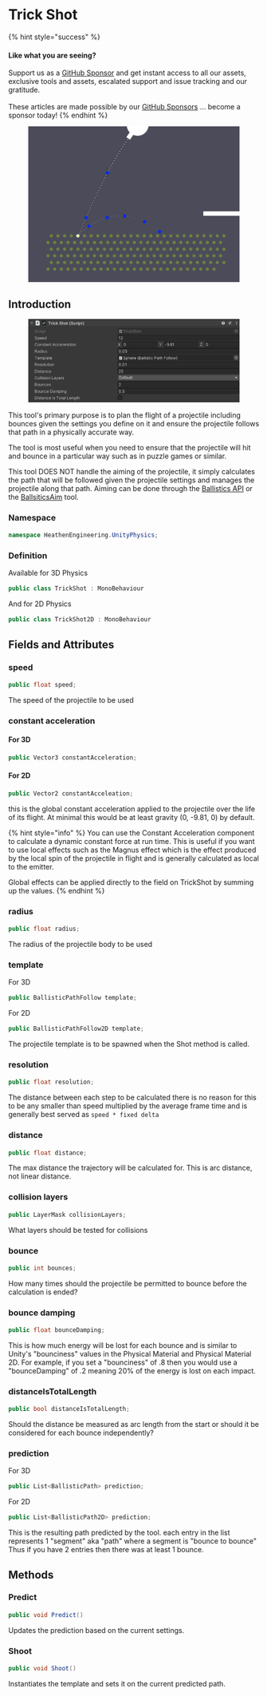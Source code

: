 # Trick Shot

{% hint style="success" %}
#### Like what you are seeing?

Support us as a [GitHub Sponsor](../../../become-a-sponsor/) and get instant access to all our assets, exclusive tools and assets, escalated support and issue tracking and our gratitude.\
\
These articles are made possible by our [GitHub Sponsors](../../../become-a-sponsor/) ... become a sponsor today!
{% endhint %}

<figure><img src="../../../.gitbook/assets/image (2) (4).png" alt=""><figcaption></figcaption></figure>

## Introduction

<figure><img src="../../../.gitbook/assets/image (1) (1) (1).png" alt=""><figcaption></figcaption></figure>

This tool's primary purpose is to plan the flight of a projectile including bounces given the settings you define on it and ensure the projectile follows that path in a physically accurate way.

The tool is most useful when you need to ensure that the projectile will hit and bounce in a particular way such as in puzzle games or similar.

This tool DOES NOT handle the aiming of the projectile, it simply calculates the path that will be followed given the projectile settings and manages the projectile along that path. Aiming can be done through the [Ballistics API](../api/ballistics.md) or the [BallsiticsAim](ballistic-aim.md) tool.

### Namespace

```csharp
namespace HeathenEngineering.UnityPhysics;
```

### Definition

Available for 3D Physics

```csharp
public class TrickShot : MonoBehaviour
```

And for 2D Physics

```csharp
public class TrickShot2D : MonoBehaviour
```

## Fields and Attributes

### speed

```csharp
public float speed;
```

The speed of the projectile to be used

### constant acceleration

#### For 3D

```csharp
public Vector3 constantAcceleration;
```

#### For 2D

```csharp
public Vector2 constantAcceleation;
```

this is the global constant acceleration applied to the projectile over the life of its flight. At minimal this would be at least gravity (0, -9.81, 0) by default.

{% hint style="info" %}
You can use the Constant Acceleration component to calculate a dynamic constant force at run time. This is useful if you want to use local effects such as the Magnus effect which is the effect produced by the local spin of the projectile in flight and is generally calculated as local to the emitter.

Global effects can be applied directly to the field on TrickShot by summing up the values.
{% endhint %}

### radius

```csharp
public float radius;
```

The radius of the projectile body to be used

### template

For 3D

```csharp
public BallisticPathFollow template;
```

For 2D

```csharp
public BallisticPathFollow2D template;
```

The projectile template is to be spawned when the Shot method is called.

### resolution

```csharp
public float resolution;
```

The distance between each step to be calculated there is no reason for this to be any smaller than speed multiplied by the average frame time and is generally best served as `speed * fixed delta`

### distance

```csharp
public float distance;
```

The max distance the trajectory will be calculated for. This is arc distance, not linear distance.

### collision layers

```csharp
public LayerMask collisionLayers;
```

What layers should be tested for collisions

### bounce

```csharp
public int bounces;
```

How many times should the projectile be permitted to bounce before the calculation is ended?

### bounce damping

```csharp
public float bounceDamping;
```

This is how much energy will be lost for each bounce and is similar to Unity's "bounciness" values in the Physical Material and Physical Material 2D. For example, if you set a "bounciness" of .8 then you would use a "bounceDamping" of .2 meaning 20% of the energy is lost on each impact.

### distanceIsTotalLength

```csharp
public bool distanceIsTotalLength;
```

Should the distance be measured as arc length from the start or should it be considered for each bounce independently?

### prediction

For 3D

```csharp
public List<BallisticPath> prediction;
```

For 2D

```csharp
public List<BallisticPath2D> prediction;
```

This is the resulting path predicted by the tool. each entry in the list represents 1 "segment" aka "path" where a segment is "bounce to bounce" Thus if you have 2 entries then there was at least 1 bounce.

## Methods

### Predict

```csharp
public void Predict()
```

Updates the prediction based on the current settings.

### Shoot

```csharp
public void Shoot()
```

Instantiates the template and sets it on the current predicted path.
